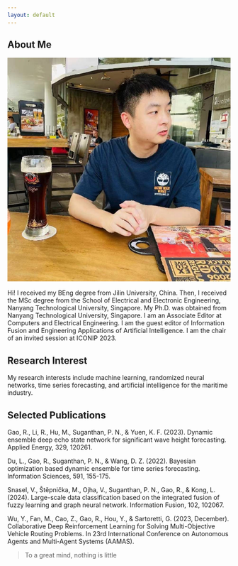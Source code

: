 ```yaml
---
layout: default
---
```


## About Me

<img class="profile-picture" src="GRB.jpg">

Hi! I received my BEng degree from Jilin University, China. Then, I received the MSc degree from the School of Electrical and Electronic Engineering, Nanyang Technological University, Singapore. My Ph.D. was obtained from  Nanyang Technological University, Singapore. I am an Associate Editor at Computers and Electrical Engineering. I am the guest editor of Information Fusion and Engineering Applications of Artificial Intelligence. I am the chair of an invited session at ICONIP 2023.



## Research Interest

My research interests include machine learning, randomized neural networks, time series forecasting, and artificial intelligence for the maritime industry.

## Selected Publications

Gao, R., Li, R., Hu, M., Suganthan, P. N., & Yuen, K. F. (2023). Dynamic ensemble deep echo state network for significant wave height forecasting. Applied Energy, 329, 120261.

Du, L., Gao, R., Suganthan, P. N., & Wang, D. Z. (2022). Bayesian optimization based dynamic ensemble for time series forecasting. Information Sciences, 591, 155-175.

Snasel, V., Štěpnička, M., Ojha, V., Suganthan, P. N., Gao, R., & Kong, L. (2024). Large-scale data classification based on the integrated fusion of fuzzy learning and graph neural network. Information Fusion, 102, 102067.

Wu, Y., Fan, M., Cao, Z., Gao, R., Hou, Y., & Sartoretti, G. (2023, December). Collaborative Deep Reinforcement Learning for Solving Multi-Objective Vehicle Routing Problems. In 23rd International Conference on Autonomous Agents and Multi-Agent Systems (AAMAS).




> To a great mind, nothing is little
